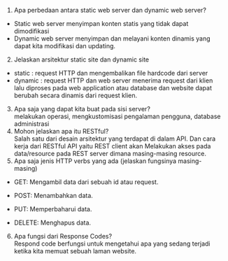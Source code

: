 1. Apa perbedaan antara static web server dan dynamic web server?

- Static web server menyimpan konten statis yang tidak dapat dimodifikasi
- Dynamic web server menyimpan dan melayani konten dinamis yang dapat kita modifikasi dan updating.

2. Jelaskan arsitektur static site dan dynamic site

- static : request HTTP dan mengembalikan file hardcode dari server
- dynamic : request HTTP dan web server menerima request dari klien lalu diproses pada web application atau database dan website dapat berubah secara dinamis dari request klien.

3. Apa saja yang dapat kita buat pada sisi server?<br>
   melakukan operasi, mengkustomisasi pengalaman pengguna, database administrasi
4. Mohon jelaskan apa itu RESTful?<br>
   Salah satu dari desain arsitektur yang terdapat di dalam API. Dan cara kerja dari RESTful API yaitu REST client akan Melakukan akses pada data/resource pada REST server dimana masing-masing resource.
5. Apa saja jenis HTTP verbs yang ada (jelaskan fungsinya masing-masing)<br>

- GET: Mengambil data dari sebuah id atau request.

- POST: Menambahkan data.

- PUT: Memperbaharui data.

- DELETE: Menghapus data.

6. Apa fungsi dari Response Codes?<br>
   Respond code berfungsi untuk mengetahui apa yang sedang terjadi ketika kita memuat sebuah laman website.
